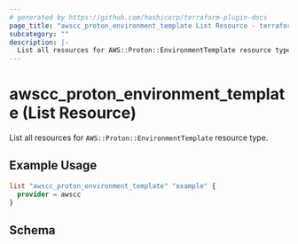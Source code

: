 ```yaml
---
# generated by https://github.com/hashicorp/terraform-plugin-docs
page_title: "awscc_proton_environment_template List Resource - terraform-provider-awscc"
subcategory: ""
description: |-
  List all resources for AWS::Proton::EnvironmentTemplate resource type.
---
```


# awscc_proton_environment_template (List Resource)

List all resources for `AWS::Proton::EnvironmentTemplate` resource type.

## Example Usage

```terraform
list "awscc_proton_environment_template" "example" {
  provider = awscc
}
```

<!-- schema generated by tfplugindocs -->
## Schema

